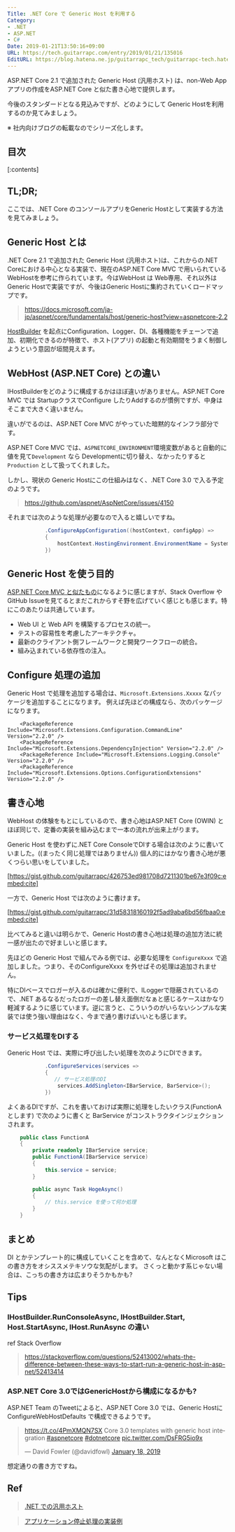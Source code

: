 ```yaml
---
Title: .NET Core で Generic Host を利用する
Category:
- .NET
- ASP.NET
- C#
Date: 2019-01-21T13:50:16+09:00
URL: https://tech.guitarrapc.com/entry/2019/01/21/135016
EditURL: https://blog.hatena.ne.jp/guitarrapc_tech/guitarrapc-tech.hatenablog.com/atom/entry/10257846132711101879
---
```


ASP.NET Core 2.1 で追加された Generic Host (汎用ホスト) は、non-Web App アプリの作成をASP.NET Core と似た書き心地で提供します。

今後のスタンダードとなる見込みですが、どのようにして Generic Hostを利用するのか見てみましょう。

※ 社内向けブログの転載なのでシリーズ化します。


## 目次

[:contents]

## TL;DR;

ここでは、.NET Core のコンソールアプリをGeneric Hostとして実装する方法を見てみましょう。

## Generic Host とは

.NET Core 2.1 で追加された Generic Host (汎用ホスト)は、これからの.NET Coreにおける中心となる実装で、現在のASP.NET Core MVC で用いられている WebHostを参考に作られています。今はWebHost は Web専用、それ以外はGeneric Hostで実装ですが、今後はGeneric Hostに集約されていくロードマップです。

> https://docs.microsoft.com/ja-jp/aspnet/core/fundamentals/host/generic-host?view=aspnetcore-2.2

[HostBuilder](https://docs.microsoft.com/en-us/dotnet/api/microsoft.extensions.hosting.hostbuilder?view=aspnetcore-2.2) を起点にConfiguration、Logger、DI、各種機能をチェーンで追加、初期化できるのが特徴で、ホスト(アプリ) の起動と有効期間をうまく制御しようという意図が垣間見えます。

## WebHost (ASP.NET Core) との違い

IHostBuilderをどのように構成するかはほぼ違いがありません。ASP.NET Core MVC では StartupクラスでConfigure したりAddするのが慣例ですが、中身はそこまで大きく違いません。

違いがでるのは、ASP.NET Core MVC がやっていた暗黙的なインフラ部分です。

ASP.NET Core MVC では、`ASPNETCORE_ENVIRONMENT`環境変数があると自動的に値を見て`Development` なら Developmentに切り替え、なかったりすると`Production` として扱ってくれました。

しかし、現状の Generic Hostにこの仕組みはなく、.NET Core 3.0 で入る予定のようです。

> https://github.com/aspnet/AspNetCore/issues/4150

それまでは次のような処理が必要なので入ると嬉しいですね。

```csharp
            .ConfigureAppConfiguration((hostContext, configApp) =>
            {
                hostContext.HostingEnvironment.EnvironmentName = System.Environment.GetEnvironmentVariable("NETCORE_ENVIRONMENT") ?? "production";
            })
```

## Generic Host を使う目的

[ASP.NET Core MVC と似たもの](https://docs.microsoft.com/ja-jp/aspnet/core/?view=aspnetcore-2.2#why-use-aspnet-core)になるように感じますが、Stack Overflow やGitHub Issueを見てるとまだこれからすそ野を広げていく感じとも感じます。特にこのあたりは共通しています。

* Web UI と Web API を構築するプロセスの統一。
* テストの容易性を考慮したアーキテクチャ。
* 最新のクライアント側フレームワークと開発ワークフローの統合。
* 組み込まれている依存性の注入。

## Configure 処理の追加

Generic Host で処理を追加する場合は、`Microsoft.Extensions.Xxxxx` なパッケージを追加することになります。
例えば先ほどの構成なら、次のパッケージになります。

```
    <PackageReference Include="Microsoft.Extensions.Configuration.CommandLine" Version="2.2.0" />
    <PackageReference Include="Microsoft.Extensions.DependencyInjection" Version="2.2.0" />
    <PackageReference Include="Microsoft.Extensions.Logging.Console" Version="2.2.0" />
    <PackageReference Include="Microsoft.Extensions.Options.ConfigurationExtensions" Version="2.2.0" />
```

## 書き心地

WebHost の体験をもとにしているので、書き心地はASP.NET Core (OWIN) とほぼ同じで、定番の実装を組み込むまで一本の流れが出来上がります。

Generic Host を使わずに.NET Core ConsoleでDIする場合は次のように書いていました。((まったく同じ処理ではありません)) 個人的にはかなり書き心地が悪くつらい思いをしていました。

[https://gist.github.com/guitarrapc/426753ed981708d7211301be67e3f09c:embed:cite]

一方で、Generic Host では次のように書けます。

[https://gist.github.com/guitarrapc/31d58318160192f5ad9aba6bd56fbaa0:embed:cite]

比べてみると違いは明らかで、Generic Hostの書き心地は処理の追加方法に統一感が出たので好ましいと感じます。

先ほどの Generic Host で組んでみる例では、必要な処理を `ConfigureXxxx` で追加しました。つまり、そのConfigureXxxx を外せばその処理は追加されません。

特にDIベースでロガーが入るのは確かに便利で、ILoggerで隠蔽されているので、.NET あるなるだったロガーの差し替え面倒だなぁと感じるケースはかなり軽減するように感じています。逆に言うと、こういうのがいらないシンプルな実装では使う強い理由はなく、今まで通り書けばいいとも感じます。


### サービス処理をDIする

Generic Host では、実際に呼び出したい処理を次のようにDIできます。

```csharp
            .ConfigureServices(services =>
            {
               // サービス処理のDI
                services.AddSingleton<IBarService, BarService>();
            })
```

よくあるDIですが、これを書いておけば実際に処理をしたいクラス(FunctionA とします) で次のように書くと BarService がコンストラクタインジェクションされます。

```csharp
    public class FunctionA
    {
        private readonly IBarService service;
        public FunctionA(IBarService service)
        {
            this.service = service;
        }

        public async Task HogeAsync()
        {
            // this.service を使って何か処理
        }
    }
```


## まとめ

DI とかテンプレート的に構成していくことを含めて、なんとなくMicrosoft はこの書き方をオシススメテキソウな気配がします。
さくっと動かす系じゃない場合は、こっちの書き方は広まりそうかもかも?

## Tips

### IHostBuilder.RunConsoleAsync, IHostBuilder.Start,  Host.StartAsync, IHost.RunAsync  の違い

ref Stack Overflow

> https://stackoverflow.com/questions/52413002/whats-the-difference-between-these-ways-to-start-run-a-generic-host-in-asp-net/52413414

### ASP.NET Core 3.0ではGenericHostから構成になるかも?

ASP.NET Team のTweetによると、ASP.NET Core 3.0 では、Generic HostにConfigureWebHostDefaults で構成できるようです。

<blockquote class="twitter-tweet" data-lang="en"><p lang="en" dir="ltr"><a href="https://t.co/4PmXMQN7SX">https://t.co/4PmXMQN7SX</a> Core 3.0 templates with generic host integration <a href="https://twitter.com/hashtag/aspnetcore?src=hash&amp;ref_src=twsrc%5Etfw">#aspnetcore</a> <a href="https://twitter.com/hashtag/dotnetcore?src=hash&amp;ref_src=twsrc%5Etfw">#dotnetcore</a> <a href="https://t.co/DsFRG5io9x">pic.twitter.com/DsFRG5io9x</a></p>&mdash; David Fowler (@davidfowl) <a href="https://twitter.com/davidfowl/status/1086131902338064386?ref_src=twsrc%5Etfw">January 18, 2019</a></blockquote>
<script async src="https://platform.twitter.com/widgets.js" charset="utf-8"></script>

想定通りの書き方ですね。


## Ref

> [.NET での汎用ホスト](https://docs.microsoft.com/ja-jp/aspnet/core/fundamentals/host/generic-host?view=aspnetcore-2.2)

> [アプリケーション停止処理の実装例](https://github.com/aspnet/Docs/blob/66916c2ed3874ed9b000dfd1cab53ef68e84a0f7/aspnetcore/fundamentals/host/generic-host/samples/2.x/GenericHostSample/LifetimeEventsHostedService.cs)
